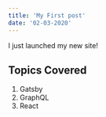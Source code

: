 ```yaml
---
title: 'My First post'
date: '02-03-2020'
---
```


I just launched my new site!

## Topics Covered

1. Gatsby
2. GraphQL
3. React